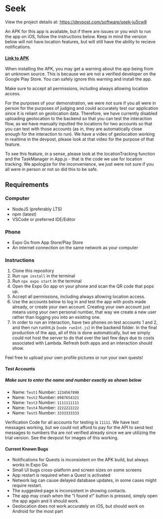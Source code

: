 # Seek

View the project details at: https://devpost.com/software/seek-ju5cw8

An APK for this app is available, but if there are issues or you wish to run the app on iOS, follow the instructions below. Keep in mind the version below will not have location features, but will still have the ability to recieve notifications.

#### [Link to APK](https://expo.dev/accounts/teamseek/projects/Seek/builds/be549367-7ecf-43b1-aa60-be54feea450e)

When installing the APK, you may get a warning about the app being from an unknown source. This is because we are not a verified developer on the Google Play Store. You can safely ignore this warning and install the app.

Make sure to accept all permissions, including always allowing location access.

For the purposes of your demonstration, we were not sure if you all were in person for the purposes of judging and could accurately test our application since it is reliant on geolocation data. Therefore, we have currently disabled uploading geolocation to the backend so that you can test the interaction flow, as we have manually inputted the locations for two accounts so that you can test with those accounts (as in, they are automatically close enough for the interaction to run). We have a video of geolocation working in realtime in the devpost, please look at that video for the purpose of that feature.

To see this feature, in a sense, please look at the locationTracking function and the TaskManager in App.js - that is the code we use for location tracking. We apologize for the inconvenience, we just were not sure if you all were in person or not so did this to be safe.

## Requirements

### Computer

- NodeJS (preferably LTS)
- npm (latest)
- VSCode or preferred IDE/Editor

### Phone

- Expo Go from App Store/Play Store
- An internet connection on the same network as your computer

### Instructions

1. Clone this repository
2. Run `npm install` in the terminal
3. Run `npx expo start` in the terminal
4. Open the Expo Go app on your phone and scan the QR code that pops up.
5. Accept all permissions, including always allowing location access.
6. Use the accounts below to log in and test the app with posts made already, or create your own account. Creating your own account just means using your own personal number, that way we create a new user rather than logging you into an existing one.
7. In order to run an interaction, have two phones on test accounts 1 and 2, and then run runInt.js (`node runInt.js`) in the backend folder. In the final production of the app, all of this is done automatically, but we simply could not host the server to do that over the last few days due to costs associated with Lambda. Refresh both apps and an interaction should show.

Feel free to upload your own profile pictures or run your own quests!

#### Test Accounts

##### Make sure to enter the name and number exactly as shown below

- Name: `Test1` Number: `1234567890`
- Name: `Test2` Number: `0987654321`
- Name: `Test3` Number: `1111111111`
- Name: `Test4` Number: `2222222222`
- Name: `Test5` Number: `3333333333`

Verification Code for all accounts for testing is `11111`. We have text messages working, but we could not afford to pay for the API to send test messages to numbers tha are not verified already since we are utilizing the trial version. See the devpost for images of this working.

#### Current Known Bugs

- Notifications for Quests is inconsistent on the APK build, but always works in Expo Go
- Small UI bugs cross-platform and screen sizes on some screens
- App restart is required when a Quest is activated
- Network lag can cause delayed database updates, in some cases might require restart.
- The suggested page is inconsistent in showing contacts.
- The app may crash when the "I found x!" button is pressed, simply open the app again and it should work.
- Geolocation does not work accurately on iOS, but should work on Android for the most part
